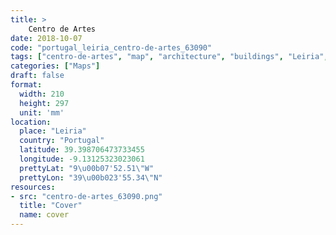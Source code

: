 ```yaml
---
title: > 
    Centro de Artes
date: 2018-10-07
code: "portugal_leiria_centro-de-artes_63090"
tags: ["centro-de-artes", "map", "architecture", "buildings", "Leiria", "Portugal"]
categories: ["Maps"]
draft: false
format:
  width: 210
  height: 297
  unit: 'mm'
location:
  place: "Leiria"
  country: "Portugal"
  latitude: 39.398706473733455
  longitude: -9.13125323023061
  prettyLat: "9\u00b07'52.51\"W"
  prettyLon: "39\u00b023'55.34\"N"
resources:
- src: "centro-de-artes_63090.png"
  title: "Cover"
  name: cover
---
```

